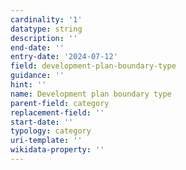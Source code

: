 ```yaml
---
cardinality: '1'
datatype: string
description: ''
end-date: ''
entry-date: '2024-07-12'
field: development-plan-boundary-type
guidance: ''
hint: ''
name: Development plan boundary type
parent-field: category
replacement-field: ''
start-date: ''
typology: category
uri-template: ''
wikidata-property: ''
---
```

